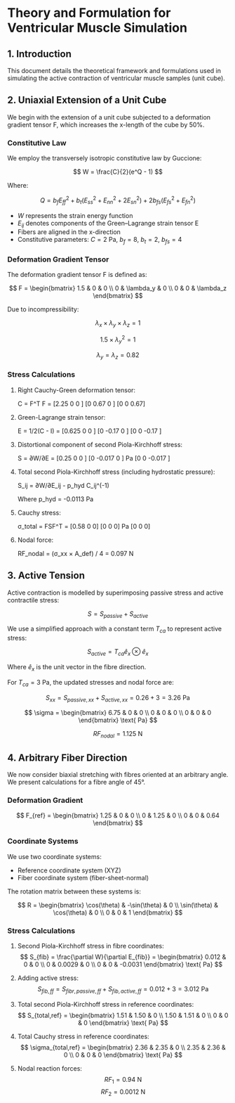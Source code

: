 # Theory and Formulation for Ventricular Muscle Simulation

## 1. Introduction

This document details the theoretical framework and formulations used in simulating the active contraction of ventricular muscle samples (unit cube).

## 2. Uniaxial Extension of a Unit Cube

We begin with the extension of a unit cube subjected to a deformation gradient tensor F, which increases the x-length of the cube by 50%.

### Constitutive Law

We employ the transversely isotropic constitutive law by Guccione:

$$
W = \frac{C}{2}(e^Q - 1)
$$

Where:

$$
Q = b_f E_{ff}^2 + b_t(E_{ss}^2 + E_{nn}^2 + 2E_{sn}^2) + 2b_{fs}(E_{fs}^2 + E_{fn}^2)
$$

- $W$ represents the strain energy function
- $E_{ij}$ denotes components of the Green–Lagrange strain tensor E
- Fibers are aligned in the x-direction
- Constitutive parameters: $C = 2$ Pa, $b_f = 8$, $b_t = 2$, $b_{fs} = 4$

### Deformation Gradient Tensor

The deformation gradient tensor F is defined as:

$$
F = \begin{bmatrix}
1.5 & 0 & 0 \\
0 & \lambda_y & 0 \\
0 & 0 & \lambda_z
\end{bmatrix}
$$

Due to incompressibility:

$$
\lambda_x \times \lambda_y \times \lambda_z = 1
$$

$$
1.5 \times \lambda_y^2 = 1
$$

$$
\lambda_y = \lambda_z = 0.82
$$

### Stress Calculations

1. Right Cauchy-Green deformation tensor:
   
   C = F^T F = [2.25  0    0   ]
                [0     0.67 0   ]
                [0     0    0.67]

2. Green-Lagrange strain tensor:
   
   E = 1/2(C - I) = [0.625  0     0    ]
                    [0      -0.17  0    ]
                    [0       0    -0.17 ]

3. Distortional component of second Piola-Kirchhoff stress:
   
   S = ∂W/∂E = [0.25   0      0     ]
               [0     -0.017  0     ] Pa
               [0      0     -0.017 ]

4. Total second Piola-Kirchhoff stress (including hydrostatic pressure):
   
   S_ij = ∂W/∂E_ij - p_hyd C_ij^(-1)
   
   Where p_hyd = -0.0113 Pa

5. Cauchy stress:
   
   σ_total = FSF^T = [0.58  0  0]
                     [0     0  0] Pa
                     [0     0  0]

6. Nodal force:
   
   RF_nodal = (σ_xx × A_def) / 4 = 0.097 N

## 3. Active Tension

Active contraction is modelled by superimposing passive stress and active contractile stress:

$$
S = S_{passive} + S_{active}
$$

We use a simplified approach with a constant term $T_{ca}$ to represent active stress:

$$
S_{active} = T_{ca} \hat{e}_x \otimes \hat{e}_x
$$

Where $\hat{e}_x$ is the unit vector in the fibre direction.

For $T_{ca} = 3$ Pa, the updated stresses and nodal force are:

$$
S_{xx} = S_{passive,xx} + S_{active,xx} = 0.26 + 3 = 3.26 \text{ Pa}
$$

$$
\sigma = \begin{bmatrix}
6.75 & 0 & 0 \\
0 & 0 & 0 \\
0 & 0 & 0
\end{bmatrix} \text{ Pa}
$$

$$
RF_{nodal} = 1.125 \text{ N}
$$

## 4. Arbitrary Fiber Direction

We now consider biaxial stretching with fibres oriented at an arbitrary angle. We present calculations for a fibre angle of 45°.

### Deformation Gradient

$$
F_{ref} = \begin{bmatrix}
1.25 & 0 & 0 \\
0 & 1.25 & 0 \\
0 & 0 & 0.64
\end{bmatrix}
$$

### Coordinate Systems

We use two coordinate systems:
- Reference coordinate system (XYZ)
- Fiber coordinate system (fiber-sheet-normal)

The rotation matrix between these systems is:

$$
R = \begin{bmatrix}
\cos(\theta) & -\sin(\theta) & 0 \\
\sin(\theta) & \cos(\theta) & 0 \\
0 & 0 & 1
\end{bmatrix}
$$

### Stress Calculations

1. Second Piola-Kirchhoff stress in fibre coordinates:
   $$
   S_{fib} = \frac{\partial W}{\partial E_{fib}} = \begin{bmatrix}
   0.012 & 0 & 0 \\
   0 & 0.0029 & 0 \\
   0 & 0 & -0.0031
   \end{bmatrix} \text{ Pa}
   $$

2. Adding active stress:
   $$
   S_{fib,ff} = S_{fibr,passive,ff} + S_{fib,active,ff} = 0.012 + 3 = 3.012 \text{ Pa}
   $$

3. Total second Piola-Kirchhoff stress in reference coordinates:
   $$
   S_{total,ref} = \begin{bmatrix}
   1.51 & 1.50 & 0 \\
   1.50 & 1.51 & 0 \\
   0 & 0 & 0
   \end{bmatrix} \text{ Pa}
   $$

4. Total Cauchy stress in reference coordinates:
   $$
   \sigma_{total,ref} = \begin{bmatrix}
   2.36 & 2.35 & 0 \\
   2.35 & 2.36 & 0 \\
   0 & 0 & 0
   \end{bmatrix} \text{ Pa}
   $$

5. Nodal reaction forces:
   $$
   RF_1 = 0.94 \text{ N}
   $$
   $$
   RF_2 = 0.0012 \text{ N}
   $$
